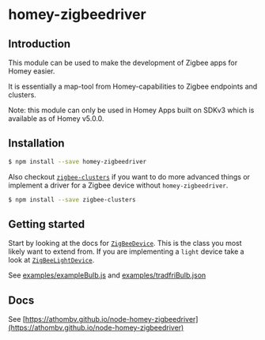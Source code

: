 # homey-zigbeedriver

## Introduction
This module can be used to make the development of Zigbee apps for Homey easier.

It is essentially a map-tool from Homey-capabilities to Zigbee endpoints and clusters.

Note: this module can only be used in Homey Apps built on SDKv3 which is available as of Homey v5.0.0.

## Installation

```bash
$ npm install --save homey-zigbeedriver
```

Also checkout [`zigbee-clusters`](https://github.com/athombv/node-zigbee-clusters) if you want to do more advanced things or implement a driver for a Zigbee device without `homey-zigbeedriver`.

```bash
$ npm install --save zigbee-clusters
```

## Getting started

Start by looking at the docs for [`ZigBeeDevice`](https://athombv.github.io/node-homey-zigbeedriver/ZigBeeDevice.html). This is the class you most likely want to extend from. If you are implementing a `light` device take a look at [`ZigBeeLightDevice`](https://athombv.github.io/node-homey-zigbeedriver/ZigBeeLightDevice.html).

See [examples/exampleBulb.js](https://github.com/athombv/node-homey-zigbeedriver/blob/master/examples/exampleBulb.js) and [examples/tradfriBulb.json](https://github.com/athombv/node-homey-zigbeedriver/blob/master/examples/exampleBulb.json)

## Docs
See [https://athombv.github.io/node-homey-zigbeedriver](https://athombv.github.io/node-homey-zigbeedriver)
